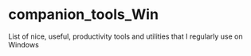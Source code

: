 # companion_tools_Win
List of nice, useful, productivity tools and utilities that I regularly use on Windows

